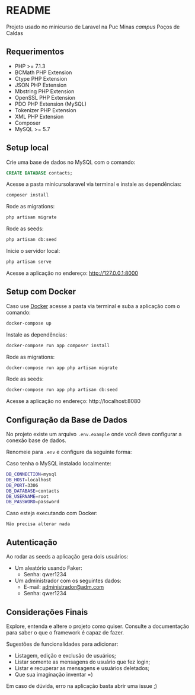 # README

Projeto usado no minicurso de Laravel na Puc Minas *campus* Poços de Caldas

## Requerimentos

* PHP >= 7.1.3
* BCMath PHP Extension
* Ctype PHP Extension
* JSON PHP Extension
* Mbstring PHP Extension
* OpenSSL PHP Extension
* PDO PHP Extension (MySQL)
* Tokenizer PHP Extension
* XML PHP Extension
* Composer
* MySQL >= 5.7

## Setup local

Crie uma base de dados no MySQL com o comando:
```sql
CREATE DATABASE contacts;
```
Acesse a pasta minicursolaravel via terminal e instale as dependências:
```bash
composer install
```
Rode as migrations:
```bash
php artisan migrate
```
Rode as seeds:
```bash
php artisan db:seed
```
Inicie o servidor local:
```bash
php artisan serve
```
Acesse a aplicação no endereço: http://127.0.0.1:8000

## Setup com Docker

Caso use [Docker](https://www.docker.com/) acesse a pasta via terminal e suba a aplicação com o comando:
```bash
docker-compose up
```
Instale as dependências:
```bash
docker-compose run app composer install
```
Rode as migrations:
```bash
docker-compose run app php artisan migrate
```
Rode as seeds:
```bash
docker-compose run app php artisan db:seed
```
Acesse a aplicação no endereço: http://localhost:8080

## Configuração da Base de Dados

No projeto existe um arquivo `.env.example` onde você deve configurar a conexão base de dados.

Renomeie para `.env` e configure da seguinte forma:

Caso tenha o MySQL instalado localmente:

```bash
DB_CONNECTION=mysql
DB_HOST=localhost
DB_PORT=3306
DB_DATABASE=contacts
DB_USERNAME=root
DB_PASSWORD=password
```

Caso esteja executando com Docker:
```
Não precisa alterar nada
```

## Autenticação

Ao rodar as seeds a aplicação gera dois usuários:

* Um aleatório usando Faker:
    * Senha: qwer1234
* Um administrador com os seguintes dados:
    * E-mail: administrador@adm.com
    * Senha: qwer1234



## Considerações Finais

Explore, entenda e altere o projeto como quiser. Consulte a documentação para saber o que o
framework é capaz de fazer.

Sugestões de funcionalidades para adicionar:

* Listagem, edição e exclusão de usuários;
* Listar somente as mensagens do usuário que fez login;
* Listar e recuperar as mensagens e usuários deletados;
* Que sua imaginação inventar =)

Em caso de dúvida, erro na aplicação basta abrir uma issue ;)
